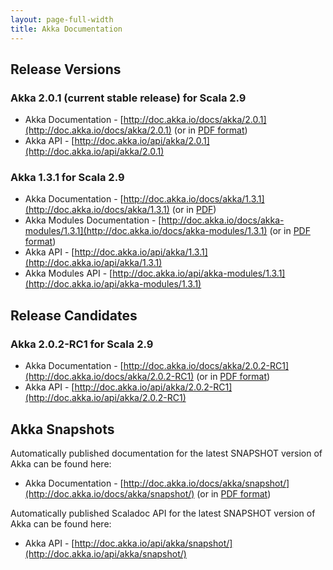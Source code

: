 ```yaml
---
layout: page-full-width
title: Akka Documentation
---
```


## Release Versions

### Akka 2.0.1 (current stable release) for Scala 2.9

* Akka Documentation - [http://doc.akka.io/docs/akka/2.0.1](http://doc.akka.io/docs/akka/2.0.1) (or in [PDF format](http://doc.akka.io/docs/akka/2.0.1/Akka.pdf))
* Akka API - [http://doc.akka.io/api/akka/2.0.1](http://doc.akka.io/api/akka/2.0.1)


### Akka 1.3.1 for Scala 2.9

* Akka Documentation - [http://doc.akka.io/docs/akka/1.3.1](http://doc.akka.io/docs/akka/1.3.1) (or in [PDF](http://doc.akka.io/docs/akka/1.3.1/Akka.pdf))
* Akka Modules Documentation - [http://doc.akka.io/docs/akka-modules/1.3.1](http://doc.akka.io/docs/akka-modules/1.3.1) (or in [PDF format](http://doc.akka.io/docs/akka-modules/1.3.1/AkkaModules.pdf))
* Akka API - [http://doc.akka.io/api/akka/1.3.1](http://doc.akka.io/api/akka/1.3.1)
* Akka Modules API - [http://doc.akka.io/api/akka-modules/1.3.1](http://doc.akka.io/api/akka-modules/1.3.1)


## Release Candidates

### Akka 2.0.2-RC1 for Scala 2.9

* Akka Documentation - [http://doc.akka.io/docs/akka/2.0.2-RC1](http://doc.akka.io/docs/akka/2.0.2-RC1) (or in [PDF format](http://doc.akka.io/docs/akka/2.0.2-RC1/Akka.pdf))
* Akka API - [http://doc.akka.io/api/akka/2.0.2-RC1](http://doc.akka.io/api/akka/2.0.2-RC1)


## Akka Snapshots

Automatically published documentation for the latest SNAPSHOT version of Akka can be found here:

* Akka Documentation - [http://doc.akka.io/docs/akka/snapshot/](http://doc.akka.io/docs/akka/snapshot/) (or in [PDF format](http://doc.akka.io/docs/akka/snapshot/Akka.pdf))

Automatically published Scaladoc API for the latest SNAPSHOT version of Akka can be found here:

* Akka API - [http://doc.akka.io/api/akka/snapshot/](http://doc.akka.io/api/akka/snapshot/)
